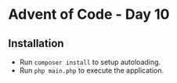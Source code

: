 # Advent of Code - Day 10

## Installation

  - Run `composer install` to setup autoloading.
  - Run `php main.php` to execute the application.
